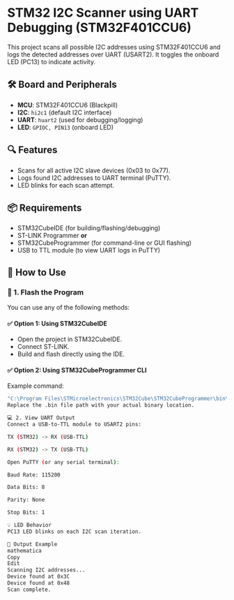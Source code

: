 # STM32 I2C Scanner using UART Debugging (STM32F401CCU6)

This project scans all possible I2C addresses using STM32F401CCU6 and logs the detected addresses over UART (USART2). It toggles the onboard LED (PC13) to indicate activity.

## 🛠 Board and Peripherals

- **MCU**: STM32F401CCU6 (Blackpill)
- **I2C**: `hi2c1` (default I2C interface)
- **UART**: `huart2` (used for debugging/logging)
- **LED**: `GPIOC, PIN13` (onboard LED)

## 🔍 Features

- Scans for all active I2C slave devices (0x03 to 0x77).
- Logs found I2C addresses to UART terminal (PuTTY).
- LED blinks for each scan attempt.

## 📦 Requirements

- STM32CubeIDE (for building/flashing/debugging)
- ST-LINK Programmer **or**
- STM32CubeProgrammer (for command-line or GUI flashing)
- USB to TTL module (to view UART logs in PuTTY)

## 🧪 How to Use

### 🔧 1. Flash the Program

You can use any of the following methods:

#### ✅ Option 1: Using STM32CubeIDE
- Open the project in STM32CubeIDE.
- Connect ST-LINK.
- Build and flash directly using the IDE.

#### ✅ Option 2: Using STM32CubeProgrammer CLI

Example command:
```bash
"C:\Program Files\STMicroelectronics\STM32Cube\STM32CubeProgrammer\bin\STM32_Programmer_CLI.exe" -c port=USB1 -w "C:\STM32CubeIDE\workspace_1.17.0\I2C_SCAN\I2CSCAN\Debug\I2CSCAN.bin" 0x08000000 -v -rst
Replace the .bin file path with your actual binary location.

💻 2. View UART Output
Connect a USB-to-TTL module to USART2 pins:

TX (STM32) -> RX (USB-TTL)

RX (STM32) -> TX (USB-TTL)

Open PuTTY (or any serial terminal):

Baud Rate: 115200

Data Bits: 8

Parity: None

Stop Bits: 1

💡 LED Behavior
PC13 LED blinks on each I2C scan iteration.

📝 Output Example
mathematica
Copy
Edit
Scanning I2C addresses...
Device found at 0x3C
Device found at 0x48
Scan complete.
